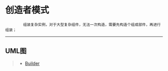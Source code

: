 # 创造者模式
            组装复杂实例，对于大型复杂组件，无法一次构造，需要先构造个组成部件，再进行组装；
            
-------------------------------------------------------------------------------

## UML图
>   * [Builder](https://github.com/yueraiyu/JavaDesignPattern/blob/master/src/com/yeay/design/builder/builder.jpg)  
            
            